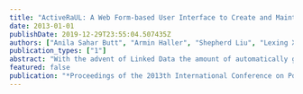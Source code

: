 ```yaml
---
title: "ActiveRaUL: A Web Form-based User Interface to Create and Maintain RDF Data"
date: 2013-01-01
publishDate: 2019-12-29T23:55:04.507435Z
authors: ["Anila Sahar Butt", "Armin Haller", "Shepherd Liu", "Lexing Xie"]
publication_types: ["1"]
abstract: "With the advent of Linked Data the amount of automatically generated machine-readable data on the Web, often obtained by means of mapping relational data to RDF, has risen significantly. However, manually created, quality-assured and crowd-sourced data based on ontologies is not available in the quantities that would realise the full potential of the semantic Web. One of the barriers for semantic Web novices to create machine-readable data, is the lack of easy-to-use Web publishing tools that separate the schema modelling from the data creation. In this demonstration we present ActiveRaUL, a Web service that supports the automatic generation of Web formbased user interfaces from any input ontology. The resulting Web forms are unique in supporting users, inexperienced in semantic Web technologies, to create and maintain RDF data modelled according to an ontology. We report on a use case based on the Sensor Network Ontology that supports the viability of our approach."
featured: false
publication: "*Proceedings of the 2013th International Conference on Posters & Demonstrations Track-Volume 1035*"
---
```


